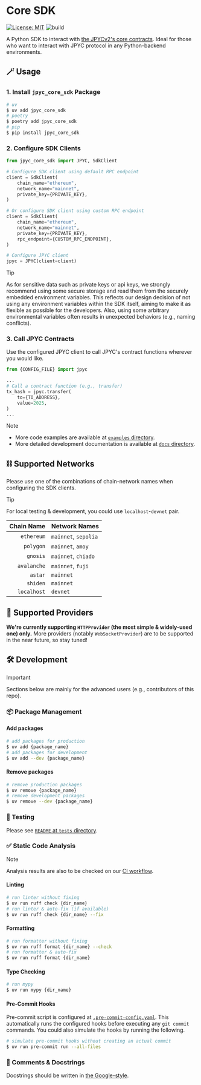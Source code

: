 # Core SDK

[![License: MIT](https://img.shields.io/badge/License-MIT-yellow.svg)](./LICENSE)
![build](https://github.com/jcam1/python-sdk/actions/workflows/check.yml/badge.svg)

A Python SDK to interact with [the JPYCv2's core contracts](https://github.com/jcam1/JPYCv2/blob/main/contracts/v1/FiatTokenV1.sol). Ideal for those who want to interact with JPYC protocol in any Python-backend environments.

## 🪄 Usage

### 1. Install `jpyc_core_sdk` Package

```sh
# uv
$ uv add jpyc_core_sdk
# poetry
$ poetry add jpyc_core_sdk
# pip
$ pip install jpyc_core_sdk
```

### 2. Configure SDK Clients

```py
from jpyc_core_sdk import JPYC, SdkClient

# Configure SDK client using default RPC endpoint
client = SdkClient(
    chain_name="ethereum",
    network_name="mainnet",
    private_key={PRIVATE_KEY},
)

# Or configure SDK client using custom RPC endpoint
client = SdkClient(
    chain_name="ethereum",
    network_name="mainnet",
    private_key={PRIVATE_KEY},
    rpc_endpoint={CUSTOM_RPC_ENDPOINT},
)

# Configure JPYC client
jpyc = JPYC(client=client)
```

> [!TIP]
> As for sensitive data such as private keys or api keys, we strongly recommend using some secure storage and read them from the securely embedded environment variables. This reflects our design decision of not using any environment variables within the SDK itself, aiming to make it as flexible as possible for the developers. Also, using some arbitrary environmental variables often results in unexpected behaviors (e.g., naming conflicts).

### 3. Call JPYC Contracts

Use the configured JPYC client to call JPYC's contract functions wherever you would like.

```py
from {CONFIG_FILE} import jpyc

...
# Call a contract function (e.g., transfer)
tx_hash = jpyc.transfer(
    to={TO_ADDRESS},
    value=2025,
)
...
```

> [!NOTE]
>
> - More code examples are available at [`examples` directory](./examples/).
> - More detailed development documentation is available at [`docs` directory](../../docs/core/).

## ⛓️ Supported Networks

Please use one of the combinations of chain-network names when configuring the SDK clients.

> [!TIP]
> For local testing & development, you could use `localhost`-`devnet` pair.

|  Chain Name | Network Names        |
| ----------: | :------------------- |
|  `ethereum` | `mainnet`, `sepolia` |
|   `polygon` | `mainnet`, `amoy`    |
|    `gnosis` | `mainnet`, `chiado`  |
| `avalanche` | `mainnet`, `fuji`    |
|     `astar` | `mainnet`            |
|    `shiden` | `mainnet`            |
| `localhost` | `devnet`             |

## 💬 Supported Providers

**We're currently supporting `HTTPProvider` (the most simple & widely-used one) only.** More providers (notably `WebSocketProvider`) are to be supported in the near future, so stay tuned!

## 🛠 Development

> [!IMPORTANT]
> Sections below are mainly for the advanced users (e.g., contributors of this repo).

### 📦 Package Management

#### Add packages

```sh
# add packages for production
$ uv add {package_name}
# add packages for development
$ uv add --dev {package_name}
```

#### Remove packages

```sh
# remove production packages
$ uv remove {package_name}
# remove development packages
$ uv remove --dev {package_name}
```

### 🔎 Testing

Please see [`README` at `tests` directory](../../tests/README.md).

### ✅ Static Code Analysis

> [!NOTE]
> Analysis results are also to be checked on our [CI workflow](../../.github/workflows/check.yml).

#### Linting

```sh
# run linter without fixing
$ uv run ruff check {dir_name}
# run linter & auto-fix (if available)
$ uv run ruff check {dir_name} --fix
```

#### Formatting

```sh
# run formatter without fixing
$ uv run ruff format {dir_name} --check
# run formatter & auto-fix
$ uv run ruff format {dir_name}
```

#### Type Checking

```sh
# run mypy
$ uv run mypy {dir_name}
```

#### Pre-Commit Hooks

Pre-commit script is configured at [`.pre-commit-config.yaml`](../../.pre-commit-config.yaml). This automatically runs the configured hooks before executing any `git commit` commands. You could also simulate the hooks by running the following.

```sh
# simulate pre-commit hooks without creating an actual commit
$ uv run pre-commit run --all-files
```

### 📝 Comments & Docstrings

Docstrings should be written in [the Google-style](https://google.github.io/styleguide/pyguide.html#38-comments-and-docstrings).
